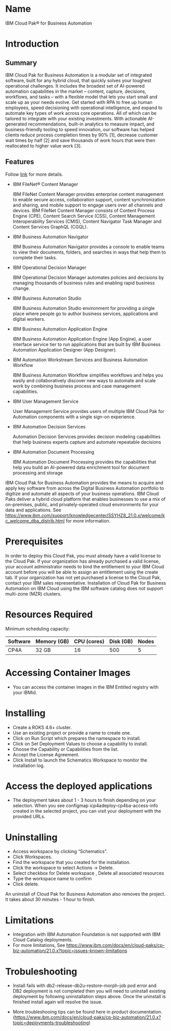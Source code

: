# Name

IBM Cloud Pak&reg; for Business Automation

# Introduction

## Summary
IBM Cloud Pak for Business Automation is a modular set of integrated software, built for any hybrid cloud, that quickly solves your toughest operational challenges. It includes the broadest set of AI-powered automation capabilities in the market – content, capture, decisions, workflows, and tasks – with a flexible model that lets you start small and scale up as your needs evolve. Get started with RPA to free up human employees, speed decisioning with operational intelligence, and expand to automate key types of work across core operations. All of which can be tailored to integrate with your existing investments. With actionable AI-generated recommendations, built-in analytics to measure impact, and business-friendly tooling to speed innovation, our software has helped clients reduce process completion times by 90% [1], decrease customer wait times by half [2]  and save thousands of work hours that were then reallocated to higher value work [3].

## Features

Follow [link](http://www.ibm.com/support/knowledgecenter/SSYHZ8_21.0.x/com.ibm.dba.install/op_topics/con_caps.html) for more details.

* IBM FileNet&reg; Content Manager

  IBM FileNet Content Manager provides enterprise content management to enable secure access, collaboration support, content synchronization and sharing, and mobile  support to engage users over all channels and devices. IBM FileNet Content Manager consists of Content Process Engine (CPE), Content Search Service (CSS), Content  Management Interoperability Services (CMIS), Content Navigator Task Manager  and Content Services GraphQL (CGQL).

* IBM Business Automation Navigator
  
  IBM Business Automation Navigator provides a console to enable teams to view their documents, folders, and searches in ways that help them to complete their tasks.

* IBM Operational Decision Manager
 
  IBM Operational Decision Manager automates policies and decisions by managing thousands of business rules and enabling rapid business change.

* IBM Business Automation Studio

  IBM Business Automation Studio environment for providing a single place where people go to author business services, applications and digital workers.

* IBM Business Automation Application Engine

  IBM Business Automation Application Engine (App Engine), a user interface service tier to run applications that are built by IBM Business Automation Application Designer (App Designer).
  
* IBM Automation Workstream Services and Business Automation Workflow

  IBM Business Automation Workflow simplifies workflows and helps you easily and collaboratively discover new ways to automate and scale work by combining business process and case management capabilities.

* IBM User Management Service

  User Management Service provides users of multiple IBM Cloud Pak for Automation components with a single sign-on experience.

* IBM Automation Decision Services

  Automation Decision Services provides decision modeling capabilities that help business experts capture and automate repeatable decisions

* IBM Automation Document Processing
  
  IBM Automation Document Processing provides the capabilities that help you build an AI-powered data enrichment tool for document processing and storage

IBM Cloud Pak for Business Automation provides the means to acquire and apply key software from across the Digital Business Automation portfolio to digitize and automate all aspects of your business operations. IBM Cloud Paks deliver a hybrid cloud platform that enables businesses to use a mix of on-premises, public, and privately-operated cloud environments for your data and applications. See https://www.ibm.com/support/knowledgecenter/SSYHZ8_21.0.x/welcome/kc_welcome_dba_distrib.html for more information.

# Prerequisites
In order to deploy this Cloud Pak, you must already have a valid license to the Cloud Pak. If your organization has already purchased a valid license, your account administrator needs to bind the entitlement to your IBM Cloud account before you will be able to assign an entitlement using the create tab. If your organization has not yet purchased a license to the Cloud Pak, contact your IBM sales representative.
Installation of Cloud Pak for Business Automation on IBM Cloud using the IBM software catalog does not support multi-zone (MZR) clusters.

# Resources Required

Minimum scheduling capacity:

| Software  | Memory (GB) | CPU (cores) | Disk (GB) | Nodes |
| --------- | ----------- | ----------- | --------- | ----- |
| CP4A      |  32 GB      |    16       |   500     |  5    |


# Accessing Container Images
- You can access the container images in the IBM Entitled registry with your IBMid.

# Installing

- Create a ROKS 4.6+ cluster.
- Use an existing project or provide a name to create one.
- Click on Run Script which prepares the namespace to install.
- Click on Set Deployment Values to choose a capability to install.
- Choose the Capability or Capabilities from the list.
- Accept the License Agreement.
- Click Install to launch the Schematics Workspace to monitor the installation log.

# Access the deployed applications

- The deployment takes about 1 - 3 hours to finish depending on your selection. When you see configmap icp4adeploy-cp4ba-access-info created in the selected project, you can visit your deployment with the provided URLs.

# Uninstalling

- Access workspace by clicking “Schematics”.
- Click Workspaces.
- Find the workspace that you created for the installation.
- Click the workspace to select Actions -> Delete.
- Select checkbox for Delete workspace , Delete all associated resources 
- Type the workspace name to confirm
- Click delete.

An uninstall of Cloud Pak for Business Automation also removes the project. It takes about 30 minutes - 1 hour to finish. 

# Limitations

- Integration with IBM Automation Foundation is not supported with IBM Cloud Catalog deployments. 
- For more limitations, See https://www.ibm.com/docs/en/cloud-paks/cp-biz-automation/21.0.x?topic=issues-known-limitations



# Trobuleshooting

- Install fails with db2-release-db2u-restore-morph-job pod error and DB2 deployment is not completed then you will need to uninstall existing deployment by following uninstallation steps above. Once the uninstall is finished install again will resolve the issue.

- More troubleshooing tips can be found here in product documentation. (https://www.ibm.com/docs/en/cloud-paks/cp-biz-automation/21.0.x?topic=deployments-troubleshooting)

